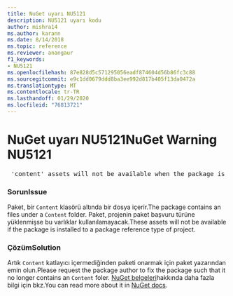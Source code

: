 ```yaml
---
title: NuGet uyarı NU5121
description: NU5121 uyarı kodu
author: mishra14
ms.author: karann
ms.date: 8/14/2018
ms.topic: reference
ms.reviewer: anangaur
f1_keywords:
- NU5121
ms.openlocfilehash: 87e828d5c571295056eadf874604d56b86fc3c88
ms.sourcegitcommit: e9c1dd0679ddd8ba3ee992d817b405f13da0472a
ms.translationtype: MT
ms.contentlocale: tr-TR
ms.lasthandoff: 01/29/2020
ms.locfileid: "76813721"
---
```

# <a name="nuget-warning-nu5121"></a><span data-ttu-id="a016f-103">NuGet uyarı NU5121</span><span class="sxs-lookup"><span data-stu-id="a016f-103">NuGet Warning NU5121</span></span>
<pre> 'content' assets will not be available when the package is installed after the migration.</pre>

### <a name="issue"></a><span data-ttu-id="a016f-104">Sorun</span><span class="sxs-lookup"><span data-stu-id="a016f-104">Issue</span></span>

<span data-ttu-id="a016f-105">Paket, bir `Content` klasörü altında bir dosya içerir.</span><span class="sxs-lookup"><span data-stu-id="a016f-105">The package contains an files under a `Content` folder.</span></span> <span data-ttu-id="a016f-106">Paket, projenin paket başvuru türüne yüklenmişse bu varlıklar kullanılamayacak.</span><span class="sxs-lookup"><span data-stu-id="a016f-106">These assets will not be available if the package is installed to a package reference type of project.</span></span>


### <a name="solution"></a><span data-ttu-id="a016f-107">Çözüm</span><span class="sxs-lookup"><span data-stu-id="a016f-107">Solution</span></span>

<span data-ttu-id="a016f-108">Artık `Content` katlayıcı içermediğinden paketi onarmak için paket yazarından emin olun.</span><span class="sxs-lookup"><span data-stu-id="a016f-108">Please request the package author to fix the package such that it no longer contains an `Content` foler.</span></span> <span data-ttu-id="a016f-109">[NuGet belgeleri](../../consume-packages/migrate-packages-config-to-package-reference.md)hakkında daha fazla bilgi için bkz.</span><span class="sxs-lookup"><span data-stu-id="a016f-109">You can read more about it in [NuGet docs](../../consume-packages/migrate-packages-config-to-package-reference.md).</span></span>
